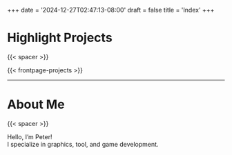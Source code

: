 +++
date = '2024-12-27T02:47:13-08:00'
draft = false
title = 'Index'
+++

# Highlight Projects

{{< spacer >}}

{{< frontpage-projects >}}

-------------------------------------------------------

# About Me

{{< spacer >}}

Hello, I’m Peter!  
I specialize in graphics, tool, and game development.  